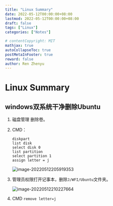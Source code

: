 ```yaml
---
title: "Linux Summary"
date: 2022-05-12T00:00:00+08:00
lastmod: 2022-05-12T00:00:00+08:00
draft: false
tags: ["Linux"]
categories: ["Notes"]

# contentCopyright: MIT
mathjax: true
autoCollapseToc: true
postMetaInFooter: true
reward: false
author: Ren Zhenyu
---
```


# Linux Summary

## windows双系统干净删除Ubuntu

1. 磁盘管理 删除卷。

2. CMD：

   ```
   diskpart
   list disk
   select disk 0
   list partition
   select partition 1
   assign letter = j
   ```

   ![image-20220512205919353](../linux.assets/image-20220512205919353.png)

3. 管理员权限打开记事本，删除`J/WFI/Ubuntu`文件夹。

   ![image-20220512210227664](../linux.assets/image-20220512210227664.png)

4. CMD `remove letter=j`
